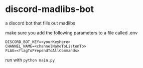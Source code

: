 # discord-madlibs-bot
a discord bot that fills out madlibs

make sure you add the following parameters to a file called .env
```
DISCORD_BOT_KEY=<yourKeyHere>
CHANNEL_NAME=<channelNameToListenTo>
FLAG=<flagToPrependToAllCommands>
```
run with `python main.py`